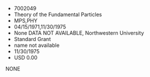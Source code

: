 * 7002049
* Theory of the Fundamental Particles
* MPS,PHY
* 04/15/1971,11/30/1975
* None   DATA NOT AVAILABLE, Northwestern University
* Standard Grant
*   name not available
* 11/30/1975
* USD 0.00

NONE